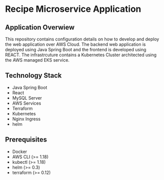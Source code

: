 
# Recipe Microservice Application 
## Application Overwiew
This repository contains configuration details on how to develop and deploy the web application over AWS Cloud. The backend web application is deployed using Java Spring Boot and the frontend is developed using REACT. The infrastrcuture contains a Kubernetes Cluster architected using the AWS managed EKS service.


## Technology Stack
- Java Spring Boot
- React
- MySQL Server
- AWS Services
- Terraform
- Kubernetes
- Nginx Ingress
- helm


## Prerequisites
- Docker
- AWS CLI (>= 1.18)
- kubectl (>= 1.18)
- helm (>= 0.3)
- terraform (>= 0.12)